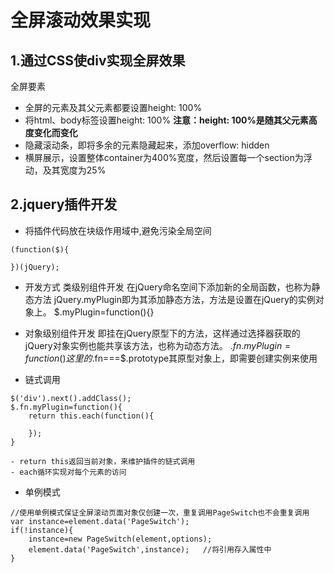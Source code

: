 # 全屏滚动效果实现

## 1.通过CSS使div实现全屏效果
全屏要素
- 全屏的元素及其父元素都要设置height: 100%
- 将html、body标签设置height: 100%
**注意：height: 100%是随其父元素高度变化而变化**
- 隐藏滚动条，即将多余的元素隐藏起来，添加overflow: hidden
- 横屏展示，设置整体container为400%宽度，然后设置每一个section为浮动，及其宽度为25%

## 2.jquery插件开发
- 将插件代码放在块级作用域中,避免污染全局空间
```
(function($){

})(jQuery);
```

- 开发方式
类级别组件开发
在jQuery命名空间下添加新的全局函数，也称为静态方法
jQuery.myPlugin即为其添加静态方法，方法是设置在jQuery的实例对象上。
$.myPlugin=function(){}

- 对象级别组件开发
即挂在jQuery原型下的方法，这样通过选择器获取的jQuery对象实例也能共享该方法，也称为动态方法。
$.fn.myPlugin=function(){}
这里的$.fn===$.prototype其原型对象上，即需要创建实例来使用

- 链式调用

```
$('div').next().addClass();
$.fn.myPlugin=function(){
    return this.each(function(){

    });
}
```
    - return this返回当前对象，来维护插件的链式调用
    - each循环实现对每个元素的访问


- 单例模式
```
//使用单例模式保证全屏滚动页面对象仅创建一次，重复调用PageSwitch也不会重复调用
var instance=element.data('PageSwitch');
if(!instance){
    instance=new PageSwitch(element,options);
    element.data('PageSwitch',instance);   //将引用存入属性中
}
```

